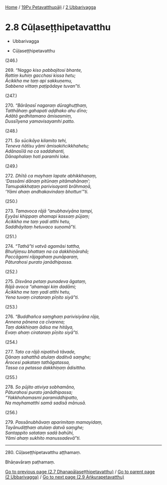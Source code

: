
[Home](/) / [19Pv Petavatthupāḷi](../../19Pv.md) / [2 Ubbarivagga](../2.md)

# 2.8 Cūḷaseṭṭhipetavatthu

* Ubbarivagga

* Cūḷaseṭṭhipetavatthu

(246.)

269\. _“Naggo kiso pabbajitosi bhante,_  
_Rattiṃ kuhiṃ gacchasi kissa hetu;_  
_Ācikkha me taṃ api sakkuṇemu,_  
_Sabbena vittaṃ paṭipādaye tuvan”ti._  


(247.)

270\. _“Bārāṇasī nagaraṃ dūraghuṭṭhaṃ,_  
_Tatthāhaṃ gahapati aḍḍhako ahu dīno;_  
_Adātā gedhitamano āmisasmiṃ,_  
_Dussīlyena yamavisayamhi patto._  


(248.)

271\. _So sūcikāya kilamito tehi,_  
_Teneva ñātīsu yāmi āmisakiñcikkhahetu;_  
_Adānasīlā na ca saddahanti,_  
_Dānaphalaṃ hoti paramhi loke._  


(249.)

272\. _Dhītā ca mayhaṃ lapate abhikkhaṇaṃ,_  
_‘Dassāmi dānaṃ pitūnaṃ pitāmahānaṃ’;_  
_Tamupakkhaṭaṃ parivisayanti brāhmaṇā,_  
_‘Yāmi ahaṃ andhakavindaṃ bhottun’”ti._  


(250.)

273\. _Tamavoca rājā “anubhaviyāna tampi,_  
_Eyyāsi khippaṃ ahamapi kassaṃ pūjaṃ;_  
_Ācikkha me taṃ yadi atthi hetu,_  
_Saddhāyitaṃ hetuvaco suṇomā”ti._  


(251.)

274\. _“Tathā”ti vatvā agamāsi tattha,_  
_Bhuñjiṃsu bhattaṃ na ca dakkhiṇārahā;_  
_Paccāgami rājagahaṃ punāparaṃ,_  
_Pāturahosi purato janādhipassa._  


(252.)

275\. _Disvāna petaṃ punadeva āgataṃ,_  
_Rājā avoca “ahamapi kiṃ dadāmi;_  
_Ācikkha me taṃ yadi atthi hetu,_  
_Yena tuvaṃ cirataraṃ pīṇito siyā”ti._  


(253.)

276\. _“Buddhañca saṃghaṃ parivisiyāna rāja,_  
_Annena pānena ca cīvarena;_  
_Taṃ dakkhiṇaṃ ādisa me hitāya,_  
_Evaṃ ahaṃ cirataraṃ pīṇito siyā”ti._  


(254.)

277\. _Tato ca rājā nipatitvā tāvade,_  
_Dānaṃ sahatthā atulaṃ daditvā saṃghe;_  
_Ārocesi pakataṃ tathāgatassa,_  
_Tassa ca petassa dakkhiṇaṃ ādisittha._  


(255.)

278\. _So pūjito ativiya sobhamāno,_  
_Pāturahosi purato janādhipassa;_  
_“Yakkhohamasmi paramiddhipatto,_  
_Na mayhamatthi samā sadisā mānusā._  


(256.)

279\. _Passānubhāvaṃ aparimitaṃ mamayidaṃ,_  
_Tayānudiṭṭhaṃ atulaṃ datvā saṃghe;_  
_Santappito satataṃ sadā bahūhi,_  
_Yāmi ahaṃ sukhito manussadevā”ti._  


---

280\. Cūḷaseṭṭhipetavatthu aṭṭhamaṃ.

  
Bhāṇavāraṃ paṭhamaṃ.



[Go to previous page (2.7 Dhanapālaseṭṭhipetavatthu)](2.7.md) / [Go to parent page (2 Ubbarivagga)](../2.md) / [Go to next page (2.9 Aṅkurapetavatthu)](2.9.md)



